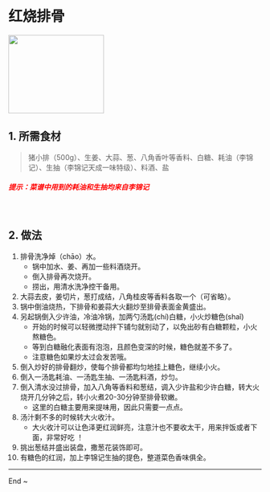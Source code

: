 # 红烧排骨
<ClientOnly>
  <Valine></Valine>
</ClientOnly>

<div style="width:190px; height:156px;">
    <img src="/blog/images/hodgepodge/food-menu/hspg.jpg" style="width:100%; height:100%;" />
</div>

## 1. 所需食材
> 猪小排（500g）、生姜、大蒜、葱、八角香叶等香料、白糖、耗油（李锦记）、生抽（李锦记天成一味特级）、料酒、盐

##### <font color="#f00">提示：菜谱中用到的耗油和生抽均来自*李锦记*</font>

<br />

## 2. 做法
1. 排骨洗净焯（chāo）水。
    - 锅中加水、姜、再加一些料酒烧开。
    - 倒入排骨再次烧开。
    - 捞出，用清水洗净控干备用。
2. 大蒜去皮，姜切片，葱打成结，八角桂皮等香料各取一个（可省略）。
3. 锅中倒油烧热，下排骨和姜蒜大火翻炒至排骨表面金黄盛出。
4. 另起锅倒入少许油，冷油冷锅，加两勺汤匙(chí)白糖，小火炒糖色(shaǐ)
    - 开始的时候可以轻微搅动拌下铺匀就别动了，以免出砂有白糖颗粒，小火熬糖色。
    - 等到白糖融化表面有泡泡，且颜色变深的时候，糖色就差不多了。
    - 注意糖色如果炒太过会发苦哦。
5. 倒入炒好的排骨翻炒，使每个排骨都均匀地挂上糖色，继续小火。
6. 倒入一汤匙耗油、一汤匙生抽、一汤匙料酒，炒匀。
7. 倒入清水没过排骨，加入八角等香料和葱结，调入少许盐和少许白糖，转大火烧开几分钟之后，转小火煮20-30分钟至排骨软嫩。
    - 这里的白糖主要用来提味用，因此只需要一点点。
8. 汤汁剩不多的时候转大火收汁。
    - 大火收汁可以让色泽更红润鲜亮，注意汁也不要收太干，用来拌饭或者下面，非常好吃 ！
9. 挑出葱结并盛出装盘，撒葱花装饰即可。
10. 有糖色的红润，加上李锦记生抽的提色，整道菜色香味俱全。

---

End ~